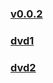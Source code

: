 
### [v0.0.2](https://github.com/littleflute/acoustic-guitar/edit/master/0133a/readme.md)
### [dvd1](dvd1)
### [dvd2](dvd2)

